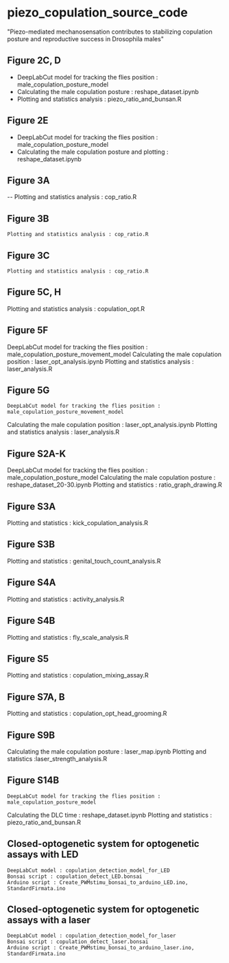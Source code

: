 # piezo_copulation_source_code
"Piezo-mediated mechanosensation contributes to stabilizing copulation posture and reproductive success in Drosophila males"

## Figure 2C, D

- DeepLabCut model for tracking the flies position : male_copulation_posture_model
- Calculating the male copulation posture : reshape_dataset.ipynb
- Plotting and statistics analysis : piezo_ratio_and_bunsan.R

## Figure 2E

- DeepLabCut model for tracking the flies position : male_copulation_posture_model
- Calculating the male copulation posture and plotting : reshape_dataset.ipynb

## Figure 3A
-- Plotting and statistics analysis : cop_ratio.R

## Figure 3B
	Plotting and statistics analysis : cop_ratio.R

## Figure 3C
	Plotting and statistics analysis : cop_ratio.R

## Figure 5C, H
Plotting and statistics analysis : copulation_opt.R

## Figure 5F
DeepLabCut model for tracking the flies position : male_copulation_posture_movement_model
Calculating the male copulation position : laser_opt_analysis.ipynb
	Plotting and statistics analysis : laser_analysis.R

## Figure 5G
	DeepLabCut model for tracking the flies position : male_copulation_posture_movement_model
Calculating the male copulation position : laser_opt_analysis.ipynb
	Plotting and statistics analysis : laser_analysis.R

## Figure S2A-K
DeepLabCut model for tracking the flies position : male_copulation_posture_model
Calculating the male copulation posture : reshape_dataset_20-30.ipynb
	Plotting and statistics : ratio_graph_drawing.R


## Figure S3A
Plotting and statistics : kick_copulation_analysis.R

## Figure S3B
Plotting and statistics : genital_touch_count_analysis.R

## Figure S4A
Plotting and statistics : activity_analysis.R

## Figure S4B
Plotting and statistics : fly_scale_analysis.R

## Figure S5
Plotting and statistics : copulation_mixing_assay.R

## Figure S7A, B
Plotting and statistics : copulation_opt_head_grooming.R

## Figure S9B
Calculating the male copulation posture : laser_map.ipynb
	Plotting and statistics :laser_strength_analysis.R

## Figure S14B
	DeepLabCut model for tracking the flies position : male_copulation_posture_model
Calculating the DLC time : reshape_dataset.ipynb
	Plotting and statistics : piezo_ratio_and_bunsan.R

## Closed-optogenetic system for optogenetic assays with LED
	DeepLabCut model : copulation_detection_model_for_LED
	Bonsai script : copulation_detect_LED.bonsai
	Arduino script : Create_PWMstimu_bonsai_to_arduino_LED.ino, StandardFirmata.ino

## Closed-optogenetic system for optogenetic assays with a laser
	DeepLabCut model : copulation_detection_model_for_laser
	Bonsai script : copulation_detect_laser.bonsai
	Arduino script : Create_PWMstimu_bonsai_to_arduino_laser.ino, StandardFirmata.ino

